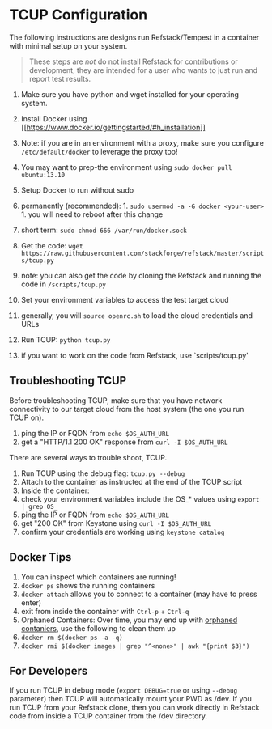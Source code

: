 TCUP Configuration
===========================

The following instructions are designs run Refstack/Tempest in a container with minimal setup on your system.

> These steps are _not_ do not install Refstack for contributions or development, they are intended for a user who wants to just run and report test results.

1. Make sure you have python and wget installed for your operating system.

1. Install Docker using [[https://www.docker.io/gettingstarted/#h_installation]]
  1. Note: if you are in an environment with a proxy, make sure you configure `/etc/default/docker` to leverage the proxy too!
  1. You may want to prep-the environment using `sudo docker pull ubuntu:13.10`

1. Setup Docker to run without sudo
  1. permanently (recommended): 
    1. `sudo usermod -a -G docker <your-user>`
    1. you will need to reboot after this change
  1. short term: `sudo chmod 666 /var/run/docker.sock` 

1. Get the code: `wget https://raw.githubusercontent.com/stackforge/refstack/master/scripts/tcup.py`
  1. note: you can also get the code by cloning the Refstack and running the code in `/scripts/tcup.py`

1. Set your environment variables to access the test target cloud
  1. generally, you will `source openrc.sh` to load the cloud credentials and URLs

1. Run TCUP: `python tcup.py`
  1. if you want to work on the code from Refstack, use `scripts/tcup.py'


## Troubleshooting TCUP

Before troubleshooting TCUP, make sure that you have network connectivity to our target cloud from the host system (the one you run TCUP on).   
1. ping the IP or FQDN from `echo $OS_AUTH_URL` 
1. get a "HTTP/1.1 200 OK" response from `curl -I $OS_AUTH_URL` 

There are several ways to trouble shoot, TCUP. 

1. Run TCUP using the debug flag: `tcup.py --debug`
1. Attach to the container as instructed at the end of the TCUP script
1. Inside the container:
  1. check your environment variables include the OS_* values using `export | grep OS_`
  1. ping the IP or FQDN from `echo $OS_AUTH_URL` 
  1. get "200 OK" from Keystone using `curl -I $OS_AUTH_URL`
  1. confirm your credentials are working using `keystone catalog`

## Docker Tips 

1. You can inspect which containers are running!
  1. `docker ps` shows the running containers
  1. `docker attach` allows you to connect to a container (may have to press enter)
  1. exit from inside the container with `Ctrl-p` + `Ctrl-q`
1. Orphaned Containers: Over time, you may end up with [orphaned contaniers](http://jimhoskins.com/2013/07/27/remove-untagged-docker-images.html), use the following to clean them up
  1. `docker rm $(docker ps -a -q)`
  1. `docker rmi $(docker images | grep "^<none>" | awk "{print $3}")`

## For Developers

If you run TCUP in debug mode (`export DEBUG=true` or using `--debug` parameter) then TCUP will automatically mount your PWD as /dev.
If you run TCUP from your Refstack clone, then you can work directly in Refstack code from inside
a TCUP container from the /dev directory.